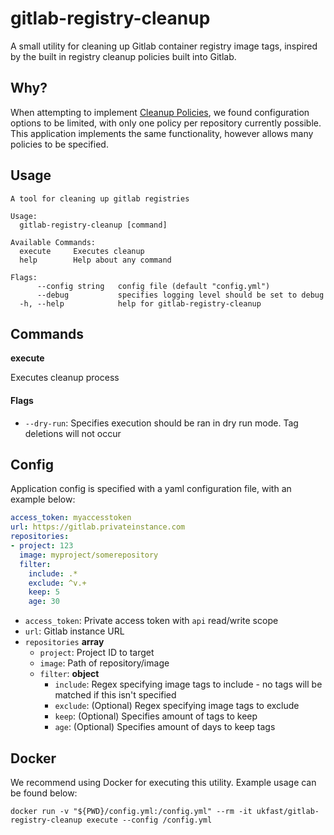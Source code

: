 # gitlab-registry-cleanup

A small utility for cleaning up Gitlab container registry image tags, inspired by the built in registry cleanup policies built into Gitlab.


## Why?

When attempting to implement [Cleanup Policies](https://docs.gitlab.com/ee/user/packages/container_registry/#cleanup-policy), we found configuration options to be limited, with only one policy per repository currently possible. This application implements the same functionality, however allows many policies to be specified.

## Usage

```
A tool for cleaning up gitlab registries

Usage:
  gitlab-registry-cleanup [command]

Available Commands:
  execute     Executes cleanup
  help        Help about any command

Flags:
      --config string   config file (default "config.yml")
      --debug           specifies logging level should be set to debug
  -h, --help            help for gitlab-registry-cleanup
```

## Commands

**execute**

Executes cleanup process

#### Flags

* `--dry-run`: Specifies execution should be ran in dry run mode. Tag deletions will not occur


## Config

Application config is specified with a yaml configuration file, with an example below:

```yaml
access_token: myaccesstoken
url: https://gitlab.privateinstance.com
repositories:
- project: 123
  image: myproject/somerepository
  filter:
    include: .*
    exclude: ^v.+
    keep: 5
    age: 30
```

* `access_token`: Private access token with `api` read/write scope
* `url`: Gitlab instance URL
* `repositories` __array__
  * `project`: Project ID to target
  * `image`: Path of repository/image
  * `filter`: __object__
    * `include`: Regex specifying image tags to include - no tags will be matched if this isn't specified
    * `exclude`: (Optional) Regex specifying image tags to exclude
    * `keep`: (Optional) Specifies amount of tags to keep
    * `age`: (Optional) Specifies amount of days to keep tags

## Docker

We recommend using Docker for executing this utility. Example usage can be found below:

```
docker run -v "${PWD}/config.yml:/config.yml" --rm -it ukfast/gitlab-registry-cleanup execute --config /config.yml
```